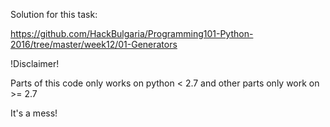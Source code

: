 Solution for this task:

https://github.com/HackBulgaria/Programming101-Python-2016/tree/master/week12/01-Generators

!Disclaimer!

Parts of this code only works on python < 2.7 and other parts only work on >= 2.7

It's a mess!
